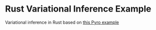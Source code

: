# Rust Variational Inference Example
Variational inference in Rust based on [this Pyro example](https://pyro.ai/examples/intro_part_ii.html)

